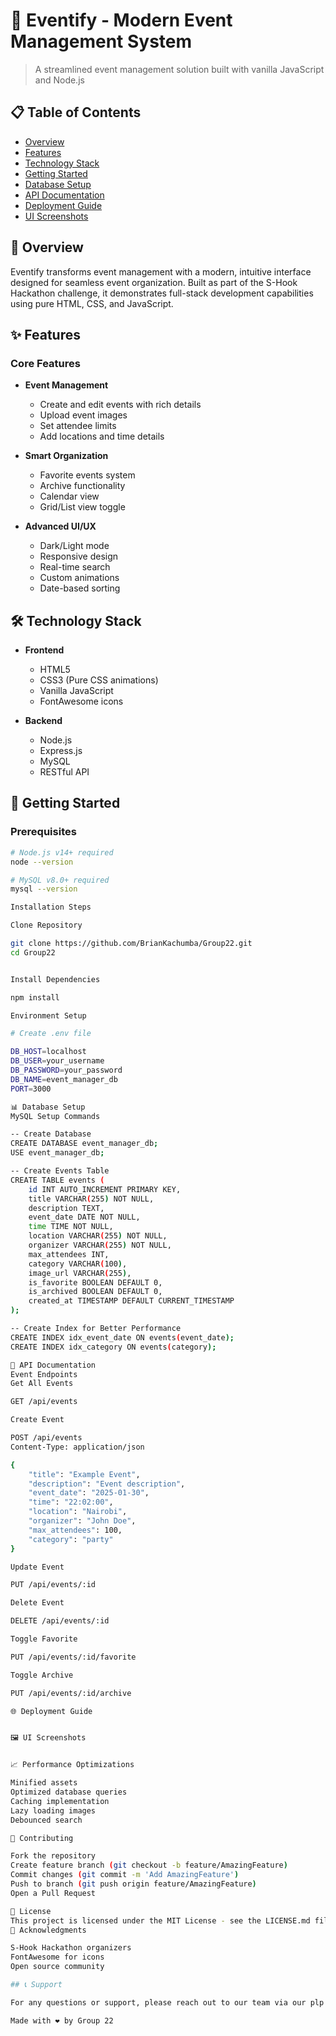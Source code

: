 # 🎉 Eventify - Modern Event Management System

> A streamlined event management solution built with vanilla JavaScript and Node.js

## 📋 Table of Contents

- [Overview](#overview)
- [Features](#features)
- [Technology Stack](#technology-stack)
- [Getting Started](#getting-started)
- [Database Setup](#database-setup)
- [API Documentation](#api-documentation)
- [Deployment Guide](#deployment-guide)
- [UI Screenshots](#ui-screenshots)

## 🌟 Overview

Eventify transforms event management with a modern, intuitive interface designed for seamless event organization. Built as part of the S-Hook Hackathon challenge, it demonstrates full-stack development capabilities using pure HTML, CSS, and JavaScript.

## ✨ Features

### Core Features

- **Event Management**
  - Create and edit events with rich details
  - Upload event images
  - Set attendee limits
  - Add locations and time details

- **Smart Organization**
  - Favorite events system
  - Archive functionality
  - Calendar view
  - Grid/List view toggle

- **Advanced UI/UX**
  - Dark/Light mode
  - Responsive design
  - Real-time search
  - Custom animations
  - Date-based sorting

## 🛠 Technology Stack

- **Frontend**
  - HTML5
  - CSS3 (Pure CSS animations)
  - Vanilla JavaScript
  - FontAwesome icons

- **Backend**
  - Node.js
  - Express.js
  - MySQL
  - RESTful API

## 🚀 Getting Started

### Prerequisites

```bash
# Node.js v14+ required
node --version

# MySQL v8.0+ required
mysql --version

Installation Steps

Clone Repository

git clone https://github.com/BrianKachumba/Group22.git
cd Group22


Install Dependencies

npm install

Environment Setup

# Create .env file

DB_HOST=localhost
DB_USER=your_username
DB_PASSWORD=your_password
DB_NAME=event_manager_db
PORT=3000

📊 Database Setup
MySQL Setup Commands

-- Create Database
CREATE DATABASE event_manager_db;
USE event_manager_db;

-- Create Events Table
CREATE TABLE events (
    id INT AUTO_INCREMENT PRIMARY KEY,
    title VARCHAR(255) NOT NULL,
    description TEXT,
    event_date DATE NOT NULL,
    time TIME NOT NULL,
    location VARCHAR(255) NOT NULL,
    organizer VARCHAR(255) NOT NULL,
    max_attendees INT,
    category VARCHAR(100),
    image_url VARCHAR(255),
    is_favorite BOOLEAN DEFAULT 0,
    is_archived BOOLEAN DEFAULT 0,
    created_at TIMESTAMP DEFAULT CURRENT_TIMESTAMP
);

-- Create Index for Better Performance
CREATE INDEX idx_event_date ON events(event_date);
CREATE INDEX idx_category ON events(category);

📡 API Documentation
Event Endpoints
Get All Events

GET /api/events

Create Event

POST /api/events
Content-Type: application/json

{
    "title": "Example Event",
    "description": "Event description",
    "event_date": "2025-01-30",
    "time": "22:02:00",
    "location": "Nairobi",
    "organizer": "John Doe",
    "max_attendees": 100,
    "category": "party"
}

Update Event

PUT /api/events/:id

Delete Event

DELETE /api/events/:id

Toggle Favorite

PUT /api/events/:id/favorite

Toggle Archive

PUT /api/events/:id/archive

🌐 Deployment Guide


🖼 UI Screenshots


📈 Performance Optimizations

Minified assets
Optimized database queries
Caching implementation
Lazy loading images
Debounced search

👥 Contributing

Fork the repository
Create feature branch (git checkout -b feature/AmazingFeature)
Commit changes (git commit -m 'Add AmazingFeature')
Push to branch (git push origin feature/AmazingFeature)
Open a Pull Request

📄 License
This project is licensed under the MIT License - see the LICENSE.md file for details.
🙏 Acknowledgments

S-Hook Hackathon organizers
FontAwesome for icons
Open source community

## 📞 Support

For any questions or support, please reach out to our team via our plp communication channels or contact us

Made with ❤️ by Group 22
